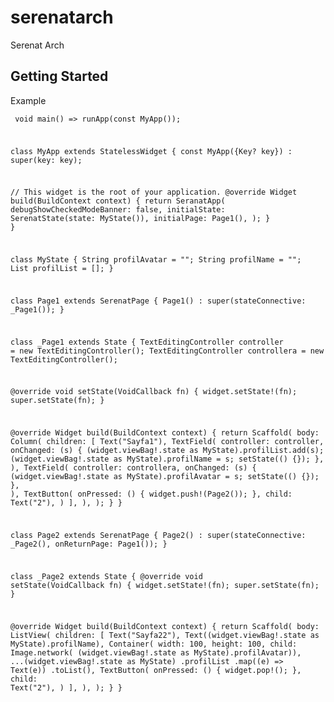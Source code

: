 # serenatarch

Serenat Arch

## Getting Started

Example
<code><pre>
void main() => runApp(const MyApp());

class MyApp extends StatelessWidget {
  const MyApp({Key? key}) : super(key: key);

  // This widget is the root of your application.
  @override
  Widget build(BuildContext context) {
    return SeranatApp(
      debugShowCheckedModeBanner: false,
      initialState: SerenatState<MyState>(state: MyState()),
      initialPage: Page1(),
    );
  }
}

class MyState {
  String profilAvatar = "";
  String profilName = "";
  List<String> profilList = [];
}

class Page1 extends SerenatPage {
  Page1() : super(stateConnective: _Page1());
}

class _Page1 extends State<Page1> {
  TextEditingController controller = new TextEditingController();
  TextEditingController controllera = new TextEditingController();

  @override
  void setState(VoidCallback fn) {
    widget.setState!(fn);
    super.setState(fn);
  }

  @override
  Widget build(BuildContext context) {
    return Scaffold(
      body: Column(
        children: [
          Text("Sayfa1"),
          TextField(
            controller: controller,
            onChanged: (s) {
              (widget.viewBag!.state as MyState).profilList.add(s);
              (widget.viewBag!.state as MyState).profilName = s;
              setState(() {});
            },
          ),
          TextField(
            controller: controllera,
            onChanged: (s) {
              (widget.viewBag!.state as MyState).profilAvatar = s;
              setState(() {});
            },
          ),
          TextButton(
            onPressed: () {
              widget.push!(Page2());
            },
            child: Text("2"),
          )
        ],
      ),
    );
  }
}

class Page2 extends SerenatPage {
  Page2() : super(stateConnective: _Page2(), onReturnPage: Page1());
}

class _Page2 extends State<Page2> {
  @override
  void setState(VoidCallback fn) {
    widget.setState!(fn);
    super.setState(fn);
  }

  @override
  Widget build(BuildContext context) {
    return Scaffold(
      body: ListView(
        children: [
          Text("Sayfa22"),
          Text((widget.viewBag!.state as MyState).profilName),
          Container(
              width: 100,
              height: 100,
              child: Image.network(
                  (widget.viewBag!.state as MyState).profilAvatar)),
          ...(widget.viewBag!.state as MyState)
              .profilList
              .map((e) => Text(e))
              .toList(),
          TextButton(
            onPressed: () {
              widget.pop!();
            },
            child: Text("2"),
          )
        ],
      ),
    );
  }
}
</pre></code>
